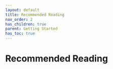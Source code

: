 ```yaml
---
layout: default
title: Recommended Reading
nav_order: 2
has_children: true
parent: Getting Started
has_toc: true
---
```


# Recommended Reading


